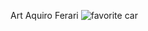 Art Aquiro
Ferari
![favorite car](http://www.carbuzz.com/resizeimg/imageshandler.ashx?w=640&h=480&url=http://db.carbuzz.com/images2/610000/6000/300/616373.jpg)
